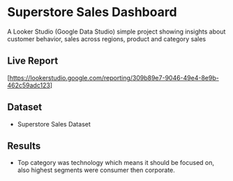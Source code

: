 # Superstore Sales Dashboard
A Looker Studio (Google Data Studio) simple project showing insights about customer behavior, sales across regions, product and category sales
## Live Report
[https://lookerstudio.google.com/reporting/309b89e7-9046-49e4-8e9b-462c59adc123]
## Dataset
- Superstore Sales Dataset
## Results
- Top category was technology which means it should be focused on, also highest segments were consumer then corporate.
